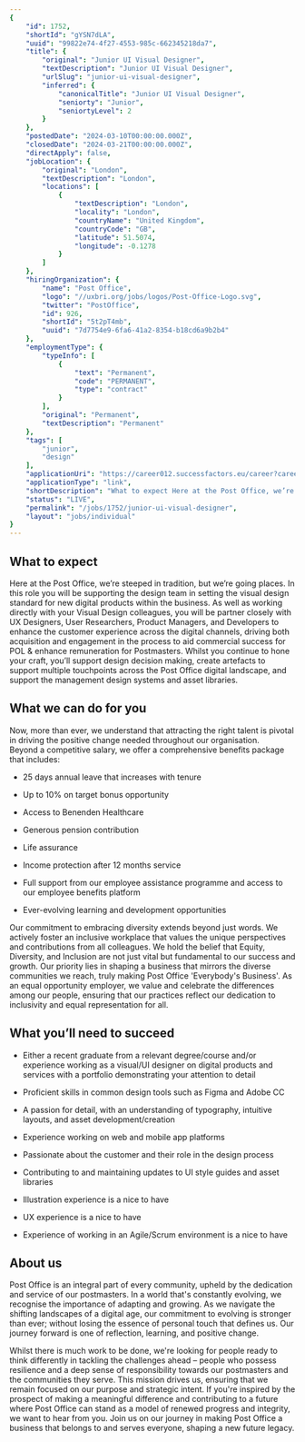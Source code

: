 ```yaml
---
{
	"id": 1752,
	"shortId": "gYSN7dLA",
	"uuid": "99822e74-4f27-4553-985c-662345218da7",
	"title": {
		"original": "Junior UI Visual Designer",
		"textDescription": "Junior UI Visual Designer",
		"urlSlug": "junior-ui-visual-designer",
		"inferred": {
			"canonicalTitle": "Junior UI Visual Designer",
			"seniorty": "Junior",
			"seniortyLevel": 2
		}
	},
	"postedDate": "2024-03-10T00:00:00.000Z",
	"closedDate": "2024-03-21T00:00:00.000Z",
	"directApply": false,
	"jobLocation": {
		"original": "London",
		"textDescription": "London",
		"locations": [
			{
				"textDescription": "London",
				"locality": "London",
				"countryName": "United Kingdom",
				"countryCode": "GB",
				"latitude": 51.5074,
				"longitude": -0.1278
			}
		]
	},
	"hiringOrganization": {
		"name": "Post Office",
		"logo": "//uxbri.org/jobs/logos/Post-Office-Logo.svg",
		"twitter": "PostOffice",
		"id": 926,
		"shortId": "5t2pT4mb",
		"uuid": "7d7754e9-6fa6-41a2-8354-b18cd6a9b2b4"
	},
	"employmentType": {
		"typeInfo": [
			{
				"text": "Permanent",
				"code": "PERMANENT",
				"type": "contract"
			}
		],
		"original": "Permanent",
		"textDescription": "Permanent"
	},
	"tags": [
		"junior",
		"design"
	],
	"applicationUri": "https://career012.successfactors.eu/career?career%5fns=job%5flisting&company=postofficeP2&navBarLevel=JOB%5fSEARCH&rcm%5fsite%5flocale=en%5fUS&selected_lang=en_GB&career_job_req_id=16858",
	"applicationType": "link",
	"shortDescription": "What to expect Here at the Post Office, we’re’ steeped in tradition, but we’re’ going places. In this role you will be supporting the design team in setting the visual design standard for new digital",
	"status": "LIVE",
	"permalink": "/jobs/1752/junior-ui-visual-designer",
	"layout": "jobs/individual"
}
---
```

<h2>What to expect</h2><p>Here at the Post Office, we’re steeped in tradition, but we’re going places. In this role you will be supporting the design team in setting the visual design standard for new digital products within the business. As well as working directly with your Visual Design colleagues, you will be partner closely with UX Designers, User Researchers, Product Managers, and Developers to enhance the customer experience across the digital channels, driving both acquisition and engagement in the process to aid commercial success for POL &amp; enhance remuneration for Postmasters. Whilst you continue to hone your craft, you’ll support design decision making, create artefacts to support multiple touchpoints across the Post Office digital landscape, and support the management design systems and asset libraries.</p><h2>What we can do for you</h2><p>Now, more than ever, we understand that attracting the right talent is pivotal in driving the positive change needed throughout our organisation. Beyond&nbsp;a competitive salary, we offer a comprehensive benefits package that includes:</p><ul><li><p>25 days annual leave that increases with tenure&nbsp;</p></li><li><p>Up to 10% on target bonus opportunity</p></li><li><p>Access to Benenden Healthcare&nbsp;</p></li><li><p>Generous pension contribution</p></li><li><p>Life assurance</p></li><li><p>Income protection after 12 months service</p></li><li><p>Full support from our employee assistance programme and access to our employee benefits platform&nbsp;</p></li><li><p>Ever-evolving learning and development opportunities</p></li></ul><p>Our commitment to embracing diversity extends beyond just words. We actively foster an inclusive workplace that values the unique perspectives and contributions from all colleagues. We hold the belief that Equity, Diversity, and Inclusion are not just vital but fundamental to our success and growth. Our priority lies in shaping a business that mirrors the diverse communities we reach, truly making Post Office 'Everybody's Business'. As an equal opportunity employer, we value and celebrate the differences among our people, ensuring that our practices reflect our dedication to inclusivity and equal representation for all.</p><h2>What you’ll need to succeed</h2><ul><li><p>Either a recent graduate from a relevant degree/course and/or experience working as a visual/UI designer on digital products and services with a portfolio demonstrating your attention to detail </p></li><li><p>Proficient skills in common design tools such as Figma and Adobe CC </p></li><li><p>A passion for detail, with an understanding of typography, intuitive layouts, and asset development/creation</p></li><li><p>Experience working on web and mobile app platforms</p></li><li><p>Passionate about the customer and their role in the design process</p></li><li><p>Contributing to and maintaining updates to UI style guides and asset libraries</p></li><li><p>Illustration experience is a nice to have</p></li><li><p>UX experience is a nice to have</p></li><li><p>Experience of working in an Agile/Scrum environment is a nice to have</p></li></ul><h2>About us</h2><p>Post Office is an integral part of every community, upheld by the dedication and service of our postmasters. In a world that's constantly evolving, we recognise the importance of adapting and growing. As we navigate the shifting landscapes of a digital age, our commitment to evolving is stronger than ever; without losing the essence of personal touch that defines us. Our journey forward is one of reflection, learning, and positive change.</p><p>Whilst there is much work to be done, we're looking for people ready to think differently in tackling the challenges ahead – people who possess resilience and a deep sense of responsibility towards our postmasters and the communities they serve. This mission drives us, ensuring that we remain focused on our purpose and strategic intent. If you're inspired by the prospect of making a meaningful difference and contributing to a future where Post Office can stand as a model of renewed progress and integrity, we want to hear from you. Join us on our journey in making Post Office a business that belongs to and serves everyone, shaping a new future legacy.</p>
